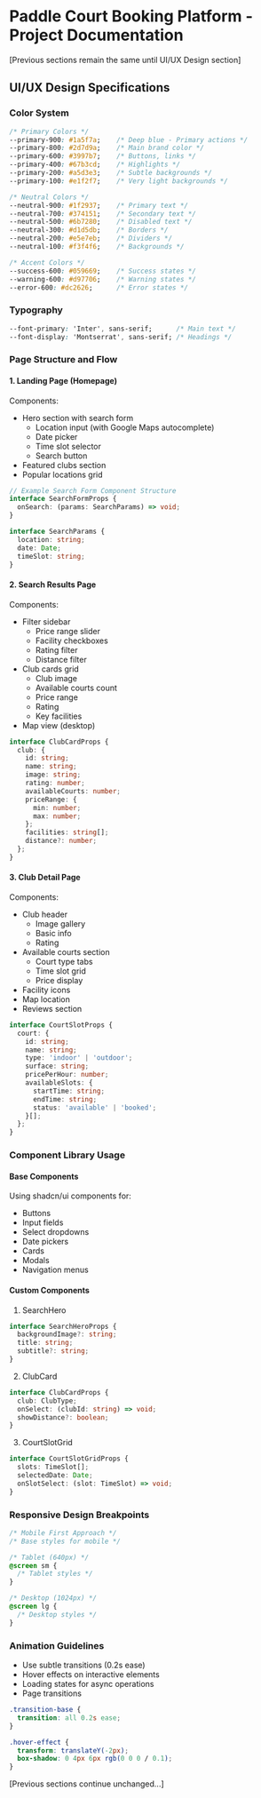 # Paddle Court Booking Platform - Project Documentation

[Previous sections remain the same until UI/UX Design section]

## UI/UX Design Specifications

### Color System
```css
/* Primary Colors */
--primary-900: #1a5f7a;    /* Deep blue - Primary actions */
--primary-800: #2d7d9a;    /* Main brand color */
--primary-600: #3997b7;    /* Buttons, links */
--primary-400: #67b3cd;    /* Highlights */
--primary-200: #a5d3e3;    /* Subtle backgrounds */
--primary-100: #e1f2f7;    /* Very light backgrounds */

/* Neutral Colors */
--neutral-900: #1f2937;    /* Primary text */
--neutral-700: #374151;    /* Secondary text */
--neutral-500: #6b7280;    /* Disabled text */
--neutral-300: #d1d5db;    /* Borders */
--neutral-200: #e5e7eb;    /* Dividers */
--neutral-100: #f3f4f6;    /* Backgrounds */

/* Accent Colors */
--success-600: #059669;    /* Success states */
--warning-600: #d97706;    /* Warning states */
--error-600: #dc2626;      /* Error states */
```

### Typography
```css
--font-primary: 'Inter', sans-serif;      /* Main text */
--font-display: 'Montserrat', sans-serif; /* Headings */
```

### Page Structure and Flow

#### 1. Landing Page (Homepage)
Components:
- Hero section with search form
  - Location input (with Google Maps autocomplete)
  - Date picker
  - Time slot selector
  - Search button
- Featured clubs section
- Popular locations grid

```typescript
// Example Search Form Component Structure
interface SearchFormProps {
  onSearch: (params: SearchParams) => void;
}

interface SearchParams {
  location: string;
  date: Date;
  timeSlot: string;
}
```

#### 2. Search Results Page
Components:
- Filter sidebar
  - Price range slider
  - Facility checkboxes
  - Rating filter
  - Distance filter
- Club cards grid
  - Club image
  - Available courts count
  - Price range
  - Rating
  - Key facilities
- Map view (desktop)

```typescript
interface ClubCardProps {
  club: {
    id: string;
    name: string;
    image: string;
    rating: number;
    availableCourts: number;
    priceRange: {
      min: number;
      max: number;
    };
    facilities: string[];
    distance?: number;
  };
}
```

#### 3. Club Detail Page
Components:
- Club header
  - Image gallery
  - Basic info
  - Rating
- Available courts section
  - Court type tabs
  - Time slot grid
  - Price display
- Facility icons
- Map location
- Reviews section

```typescript
interface CourtSlotProps {
  court: {
    id: string;
    name: string;
    type: 'indoor' | 'outdoor';
    surface: string;
    pricePerHour: number;
    availableSlots: {
      startTime: string;
      endTime: string;
      status: 'available' | 'booked';
    }[];
  };
}
```

### Component Library Usage

#### Base Components
Using shadcn/ui components for:
- Buttons
- Input fields
- Select dropdowns
- Date pickers
- Cards
- Modals
- Navigation menus

#### Custom Components
1. SearchHero
```typescript
interface SearchHeroProps {
  backgroundImage?: string;
  title: string;
  subtitle?: string;
}
```

2. ClubCard
```typescript
interface ClubCardProps {
  club: ClubType;
  onSelect: (clubId: string) => void;
  showDistance?: boolean;
}
```

3. CourtSlotGrid
```typescript
interface CourtSlotGridProps {
  slots: TimeSlot[];
  selectedDate: Date;
  onSlotSelect: (slot: TimeSlot) => void;
}
```

### Responsive Design Breakpoints
```css
/* Mobile First Approach */
/* Base styles for mobile */

/* Tablet (640px) */
@screen sm {
  /* Tablet styles */
}

/* Desktop (1024px) */
@screen lg {
  /* Desktop styles */
}
```

### Animation Guidelines
- Use subtle transitions (0.2s ease)
- Hover effects on interactive elements
- Loading states for async operations
- Page transitions

```css
.transition-base {
  transition: all 0.2s ease;
}

.hover-effect {
  transform: translateY(-2px);
  box-shadow: 0 4px 6px rgb(0 0 0 / 0.1);
}
```

[Previous sections continue unchanged...]

